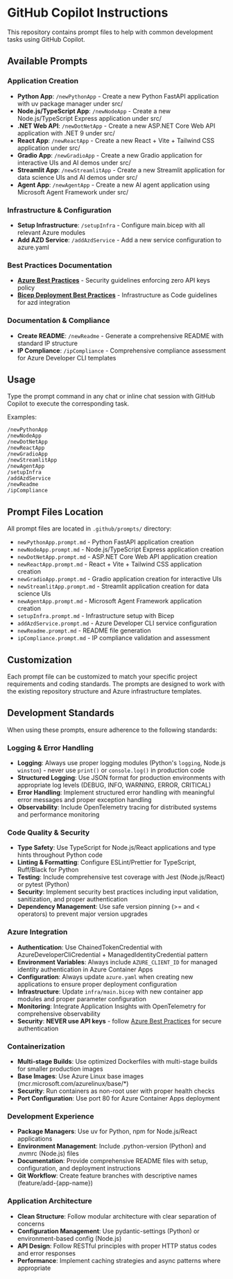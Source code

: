 # GitHub Copilot Instructions

This repository contains prompt files to help with common development tasks using GitHub Copilot.

## Available Prompts

### Application Creation
- **Python App**: `/newPythonApp` - Create a new Python FastAPI application with uv package manager under src/
- **Node.js/TypeScript App**: `/newNodeApp` - Create a new Node.js/TypeScript Express application under src/
- **.NET Web API**: `/newDotNetApp` - Create a new ASP.NET Core Web API application with .NET 9 under src/
- **React App**: `/newReactApp` - Create a new React + Vite + Tailwind CSS application under src/
- **Gradio App**: `/newGradioApp` - Create a new Gradio application for interactive UIs and AI demos under src/
- **Streamlit App**: `/newStreamlitApp` - Create a new Streamlit application for data science UIs and AI demos under src/
- **Agent App**: `/newAgentApp` - Create a new AI agent application using Microsoft Agent Framework under src/

### Infrastructure & Configuration
- **Setup Infrastructure**: `/setupInfra` - Configure main.bicep with all relevant Azure modules
- **Add AZD Service**: `/addAzdService` - Add a new service configuration to azure.yaml

### Best Practices Documentation
- **[Azure Best Practices](azure-bestpractices.md)** - Security guidelines enforcing zero API keys policy
- **[Bicep Deployment Best Practices](bicep-deployment-bestpractices.md)** - Infrastructure as Code guidelines for azd integration

### Documentation & Compliance
- **Create README**: `/newReadme` - Generate a comprehensive README with standard IP structure
- **IP Compliance**: `/ipCompliance` - Comprehensive compliance assessment for Azure Developer CLI templates

## Usage

Type the prompt command in any chat or inline chat session with GitHub Copilot to execute the corresponding task.

Examples:
```
/newPythonApp
/newNodeApp
/newDotNetApp
/newReactApp
/newGradioApp
/newStreamlitApp
/newAgentApp
/setupInfra
/addAzdService
/newReadme
/ipCompliance
```

## Prompt Files Location

All prompt files are located in `.github/prompts/` directory:
- `newPythonApp.prompt.md` - Python FastAPI application creation
- `newNodeApp.prompt.md` - Node.js/TypeScript Express application creation
- `newDotNetApp.prompt.md` - ASP.NET Core Web API application creation
- `newReactApp.prompt.md` - React + Vite + Tailwind CSS application creation
- `newGradioApp.prompt.md` - Gradio application creation for interactive UIs
- `newStreamlitApp.prompt.md` - Streamlit application creation for data science UIs
- `newAgentApp.prompt.md` - Microsoft Agent Framework application creation
- `setupInfra.prompt.md` - Infrastructure setup with Bicep
- `addAzdService.prompt.md` - Azure Developer CLI service configuration
- `newReadme.prompt.md` - README file generation
- `ipCompliance.prompt.md` - IP compliance validation and assessment

## Customization

Each prompt file can be customized to match your specific project requirements and coding standards. The prompts are designed to work with the existing repository structure and Azure infrastructure templates.

## Development Standards

When using these prompts, ensure adherence to the following standards:

### Logging & Error Handling
- **Logging**: Always use proper logging modules (Python's `logging`, Node.js `winston`) - never use `print()` or `console.log()` in production code
- **Structured Logging**: Use JSON format for production environments with appropriate log levels (DEBUG, INFO, WARNING, ERROR, CRITICAL)
- **Error Handling**: Implement structured error handling with meaningful error messages and proper exception handling
- **Observability**: Include OpenTelemetry tracing for distributed systems and performance monitoring

### Code Quality & Security
- **Type Safety**: Use TypeScript for Node.js/React applications and type hints throughout Python code
- **Linting & Formatting**: Configure ESLint/Prettier for TypeScript, Ruff/Black for Python
- **Testing**: Include comprehensive test coverage with Jest (Node.js/React) or pytest (Python)
- **Security**: Implement security best practices including input validation, sanitization, and proper authentication
- **Dependency Management**: Use safe version pinning (>= and < operators) to prevent major version upgrades

### Azure Integration
- **Authentication**: Use ChainedTokenCredential with AzureDeveloperCliCredential + ManagedIdentityCredential pattern
- **Environment Variables**: Always include `AZURE_CLIENT_ID` for managed identity authentication in Azure Container Apps
- **Configuration**: Always update `azure.yaml` when creating new applications to ensure proper deployment configuration
- **Infrastructure**: Update `infra/main.bicep` with new container app modules and proper parameter configuration
- **Monitoring**: Integrate Application Insights with OpenTelemetry for comprehensive observability
- **Security**: **NEVER use API keys** - follow [Azure Best Practices](./azure-bestpractices.md) for secure authentication

### Containerization
- **Multi-stage Builds**: Use optimized Dockerfiles with multi-stage builds for smaller production images
- **Base Images**: Use Azure Linux base images (mcr.microsoft.com/azurelinux/base/*)
- **Security**: Run containers as non-root user with proper health checks
- **Port Configuration**: Use port 80 for Azure Container Apps deployment

### Development Experience
- **Package Managers**: Use uv for Python, npm for Node.js/React applications
- **Environment Management**: Include .python-version (Python) and .nvmrc (Node.js) files
- **Documentation**: Provide comprehensive README files with setup, configuration, and deployment instructions
- **Git Workflow**: Create feature branches with descriptive names (feature/add-{app-name})

### Application Architecture
- **Clean Structure**: Follow modular architecture with clear separation of concerns
- **Configuration Management**: Use pydantic-settings (Python) or environment-based config (Node.js)
- **API Design**: Follow RESTful principles with proper HTTP status codes and error responses
- **Performance**: Implement caching strategies and async patterns where appropriate